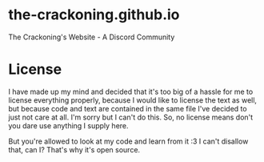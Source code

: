 # the-crackoning.github.io
The Crackoning's Website - A Discord Community

# License
I have made up my mind and decided that it's too big of a hassle for me to license everything properly, because I would like to license the text as well, but because code and text are contained in the same file I've decided to just not care at all. I'm sorry but I can't do this.
So, no license means don't you dare use anything I supply here.

But you're allowed to look at my code and learn from it :3
I can't disallow that, can I? That's why it's open source.
